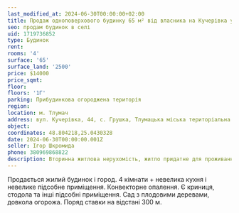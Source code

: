 ```yaml
---
last_modified_at: 2024-06-30T00:00:00+02:00
title: Продаж одноповерхового будинку 65 м² від власника на Кучерівка у с. Грушка
seo: продам будинок в селі
uid: 1719736852
type: Будинок
rent:
rooms: '4'
surface: '65'
surface_land: '2500'
price: $14000
price_sqmt:
floor:
floors: '1Г'
parking: Прибудинкова огороджена територія
region:
location: м. Тлумач
address: вул. Кучерівка, 44, с. Грушка, Тлумацька міська територіальна громада
object:
coordinates: 48.804218,25.0430328
date: 2024-06-30T00:00:00.001Z
seller: Ігор Шкромида
phone: 380969868822
description: Вторинна житлова нерухомість, житло придатне для проживання
---
```


Продається жилий будинок і город. 4 кімнати + невелика кухня і невелике підсобне приміщення. Конвекторне опалення. Є криниця, стодола та інші підсобні приміщення. Сад з плодовими деревами, довкола огорожа. Поряд ставки на відстані 300 м.
